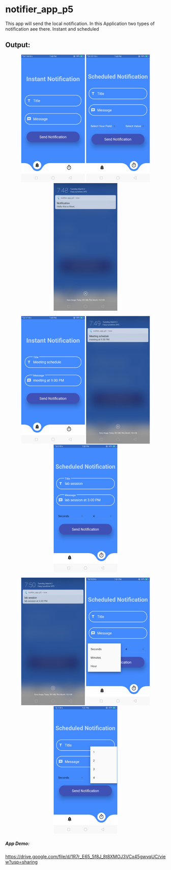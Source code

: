 # notifier_app_p5

This app will send the local notification. In this Application two types of notification aee there. Instant and scheduled 

## Output:


<p align="center">
<img src="https://github.com/MeetSuvariya25/WCMC_AppDevelopment/blob/main/notifier_app_p5/ss/N_1.jpeg" width="200" height="400" />
<img src="https://github.com/MeetSuvariya25/WCMC_AppDevelopment/blob/main/notifier_app_p5/ss/N_2.jpeg" width="200" height="400" />
<img src="https://github.com/MeetSuvariya25/WCMC_AppDevelopment/blob/main/notifier_app_p5/ss/N_3.jpeg" width="200" height="400" />
</p>
<p align="center">
<img src="https://github.com/MeetSuvariya25/WCMC_AppDevelopment/blob/main/notifier_app_p5/ss/N_4.jpeg" width="200" height="400" />
<img src="https://github.com/MeetSuvariya25/WCMC_AppDevelopment/blob/main/notifier_app_p5/ss/N_5.jpeg" width="200" height="400" />
<img src="https://github.com/MeetSuvariya25/WCMC_AppDevelopment/blob/main/notifier_app_p5/ss/N_6.jpeg" width="200" height="400" />
</p>
<p align="center">
<img src="https://github.com/MeetSuvariya25/WCMC_AppDevelopment/blob/main/notifier_app_p5/ss/N_7.jpeg" width="200" height="400" />
<img src="https://github.com/MeetSuvariya25/WCMC_AppDevelopment/blob/main/notifier_app_p5/ss/N_8.jpeg" width="200" height="400" />
<img src="https://github.com/MeetSuvariya25/WCMC_AppDevelopment/blob/main/notifier_app_p5/ss/N_9.jpeg" width="200" height="400" />
</p>


##### App Demo:
https://drive.google.com/file/d/1R7r_E65_5f8J_8t8XMOJ3VCx45gwvqUC/view?usp=sharing
